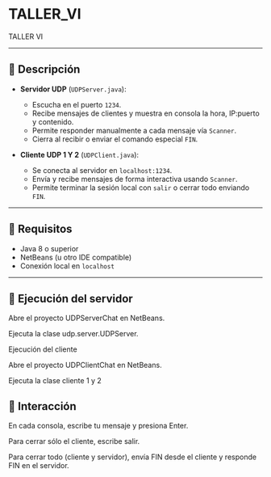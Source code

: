 # TALLER_VI

TALLER VI


---

## 🧠 Descripción

- **Servidor UDP** (`UDPServer.java`):  
  - Escucha en el puerto `1234`.  
  - Recibe mensajes de clientes y muestra en consola la hora, IP:puerto y contenido.  
  - Permite responder manualmente a cada mensaje vía `Scanner`.  
  - Cierra al recibir o enviar el comando especial `FIN`.

- **Cliente UDP 1 Y 2** (`UDPClient.java`):  
  - Se conecta al servidor en `localhost:1234`.  
  - Envía y recibe mensajes de forma interactiva usando `Scanner`.  
  - Permite terminar la sesión local con `salir` o cerrar todo enviando `FIN`.


---

## 🔧 Requisitos

- Java 8 o superior  
- NetBeans (u otro IDE compatible)  
- Conexión local en `localhost`  

---



## 🔧 Ejecución del servidor

Abre el proyecto UDPServerChat en NetBeans.

Ejecuta la clase udp.server.UDPServer.

Ejecución del cliente

Abre el proyecto UDPClientChat en NetBeans.

Ejecuta la clase cliente 1 y 2

## 🔧 Interacción

En cada consola, escribe tu mensaje y presiona Enter.

Para cerrar sólo el cliente, escribe salir.

Para cerrar todo (cliente y servidor), envía FIN desde el cliente y responde FIN en el servidor.
